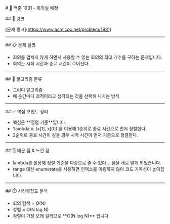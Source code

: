 \# 📌 백준 1931 - 회의실 배정



\## 🔗 링크

\[문제 링크](https://www.acmicpc.net/problem/1931)



---



\## 📋 문제 설명

* 회의를 겹치지 않게 하면서 사용할 수 있는 회의의 최대 개수를 구하는 문제입니다.
* 회의는 시작 시간과 종료 시간이 주어진다.



---



\## 🧠 알고리즘 분류

* 그리디 알고리즘
* 매 순간마다 최적이라고 생각되는 것을 선택해 나가는 방식



---



\## ✅ 핵심 포인트 정리

* 핵심은 \*\*정렬 기준\*\*입니다.
* 'lambda x: (x\[1], x\[0])'을 이용해 1순위로 종료 시간으로 먼저 정렬한다.
* 2순위로 종료 시간이 같을 경우 시작 시간이 먼저 기준으로 정렬한다.



---





\## 🗒️ 배운 점 \& 느낀 점

* lambda를 활용해 정렬 기준을 다중으로 줄 수 있다는 점을 새로 알게 되었습니다.
* range 대신 enumerate를 사용하면 인덱스를 이용하지 않아 코드 가독성이 높아집니다.



---



\## ⏱️ 시간복잡도 분석

* 회의 탐색 = O(N)
* 정렬 = O(N log N)
* 정렬이 가장 오래 걸리므로 \*\*O(N log N)\*\* 입니다.
